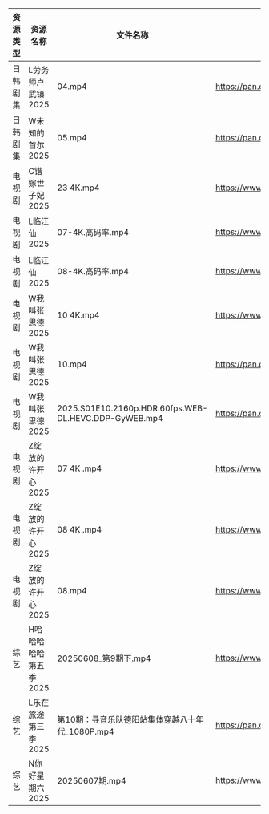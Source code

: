 | 资源类型 | 资源名称          | 文件名称                                                  | 分享链接                                 | 更新时间                |
| ---- | ------------- | ----------------------------------------------------- | ------------------------------------ | ------------------- |
| 日韩剧集 | L劳务师卢武镇2025   | 04.mp4                                                | https://pan.quark.cn/s/9b4098a2af96  | 2025-06-08 01:25:57 |
| 日韩剧集 | W未知的首尔2025    | 05.mp4                                                | https://pan.quark.cn/s/b99eb906c5d6  | 2025-06-08 01:32:31 |
| 电视剧  | C错嫁世子妃2025    | 23 4K.mp4                                             | https://www.alipan.com/s/fsFbunEy7wg | 2025-06-08 00:05:06 |
| 电视剧  | L临江仙2025      | 07-4K.高码率.mp4                                         | https://www.alipan.com/s/aHUrMGuzZxp | 2025-06-08 00:05:19 |
| 电视剧  | L临江仙2025      | 08-4K.高码率.mp4                                         | https://www.alipan.com/s/aHUrMGuzZxp | 2025-06-08 00:05:18 |
| 电视剧  | W我叫张思德2025    | 10 4K.mp4                                             | https://www.alipan.com/s/K6gKsP3dQ5J | 2025-06-08 10:05:43 |
| 电视剧  | W我叫张思德2025    | 10.mp4                                                | https://pan.quark.cn/s/7094d1f0b265  | 2025-06-08 01:31:58 |
| 电视剧  | W我叫张思德2025    | 2025.S01E10.2160p.HDR.60fps.WEB-DL.HEVC.DDP-GyWEB.mp4 | https://pan.quark.cn/s/7094d1f0b265  | 2025-06-08 01:32:00 |
| 电视剧  | Z绽放的许开心2025   | 07 4K .mp4                                            | https://www.alipan.com/s/ZU4VVsiG1J9 | 2025-06-08 10:06:05 |
| 电视剧  | Z绽放的许开心2025   | 08 4K .mp4                                            | https://www.alipan.com/s/ZU4VVsiG1J9 | 2025-06-08 10:06:04 |
| 电视剧  | Z绽放的许开心2025   | 08.mp4                                                | https://www.alipan.com/s/ZU4VVsiG1J9 | 2025-06-08 00:05:59 |
| 综艺   | H哈哈哈哈哈第五季2025 | 20250608_第9期下.mp4                                     | https://www.alipan.com/s/xGAPLokKzoj | 2025-06-08 13:06:12 |
| 综艺   | L乐在旅途第三季2025  | 第10期：寻音乐队德阳站集体穿越八十年代_1080P.mp4                        | https://pan.quark.cn/s/0eed2e8f5319  | 2025-06-08 01:37:27 |
| 综艺   | N你好星期六2025    | 20250607期.mp4                                         | https://www.alipan.com/s/nvuMvPrHLGa | 2025-06-08 00:06:31 |
